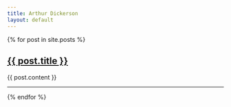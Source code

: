 ```yaml
---
title: Arthur Dickerson
layout: default
---
```


<title>Arthur Dickerson</title>

{% for post in site.posts %}
  <article class="post">
  <h2><a href="{{ post.url }}">{{ post.title }}</a></h2>
    {{ post.content }}
  </article>
  <hr>
{% endfor %}
